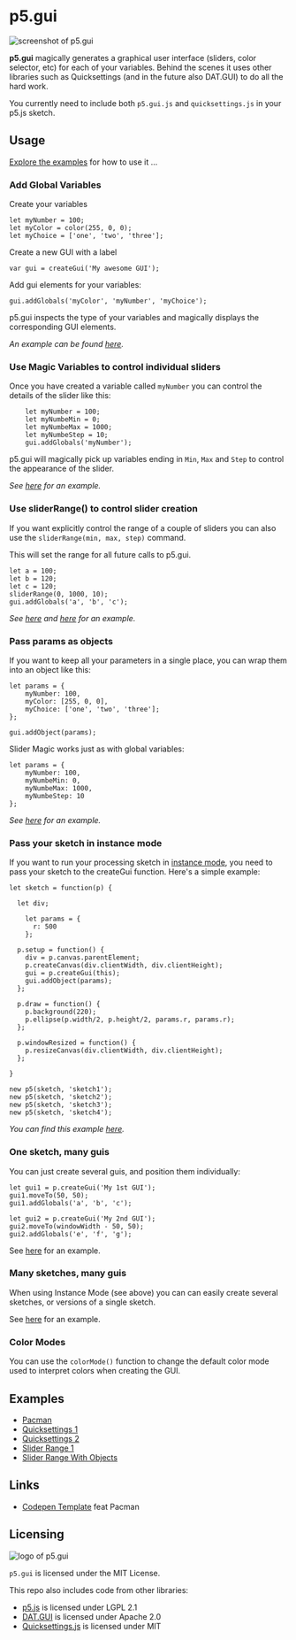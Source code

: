 # p5.gui

![screenshot of p5.gui](p5_gui_screenshot.png)  

**p5.gui** magically generates a graphical user interface (sliders, color selector, etc) for each of your variables. Behind the scenes it uses other libraries such as Quicksettings (and in the future also DAT.GUI) to do all the hard work.

You currently need to include both `p5.gui.js` and `quicksettings.js` in your p5.js sketch.

## Usage

[Explore the examples](https://bitcraftlab.github.io/p5.gui) for how to use it ...

### Add Global Variables

Create your variables

	let myNumber = 100;
	let myColor = color(255, 0, 0);
	let myChoice = ['one', 'two', 'three'];

Create a new GUI with a label

	var gui = createGui('My awesome GUI');

Add gui elements for your variables:  

	gui.addGlobals('myColor', 'myNumber', 'myChoice');

p5.gui inspects the type of your variables and magically displays the corresponding GUI elements.

*An example can be found [here](examples/quicksettings-1).*

### Use Magic Variables to control individual sliders

Once you have created a variable called `myNumber` you can control the details of the slider like this:

		let myNumber = 100;
		let myNumbeMin = 0;
		let myNumbeMax = 1000;
		let myNumbeStep = 10;
		gui.addGlobals('myNumber');

p5.gui will magically pick up variables ending in `Min`, `Max` and `Step` to  control the appearance of the slider.

*See [here](examples/slider-range-1) for an example.*

### Use sliderRange() to control slider creation

If you want explicitly control the range of a couple of sliders you can also use the `sliderRange(min, max, step)` command.

This will set the range for all future calls to p5.gui.

	let a = 100;
	let b = 120;
	let c = 120;
	sliderRange(0, 1000, 10);
	gui.addGlobals('a', 'b', 'c');


*See [here](examples/slider-range-2) and [here](examples/quicksettings-2) for an example.*

### Pass params as objects

If you want to keep all your parameters in a single place, you can wrap them into an object like this:

	let params = {
		myNumber: 100,
		myColor: [255, 0, 0],
		myChoice: ['one', 'two', 'three'];
	};

	gui.addObject(params);

Slider Magic works just as with global variables:

	let params = {
		myNumber: 100,
		myNumbeMin: 0,
		myNumbeMax: 1000,
		myNumbeStep: 10
	};


*See [here](examples/slider-range-3) for an example.*

### Pass your sketch in instance mode

If you want to run your processing sketch in [instance mode](https://github.com/processing/p5.js/wiki/Global-and-instance-mode), you need to pass your sketch to the createGui function.  Here's a simple example:

	let sketch = function(p) {

	  let div;

		let params = {
		  r: 500
		};

	  p.setup = function() {
	    div = p.canvas.parentElement;
	    p.createCanvas(div.clientWidth, div.clientHeight);
	    gui = p.createGui(this);
	    gui.addObject(params);
	  };

	  p.draw = function() {
	    p.background(220);
	    p.ellipse(p.width/2, p.height/2, params.r, params.r);
	  };

	  p.windowResized = function() {
	    p.resizeCanvas(div.clientWidth, div.clientHeight);
	  };

	}

	new p5(sketch, 'sketch1');
	new p5(sketch, 'sketch2');
	new p5(sketch, 'sketch3');
	new p5(sketch, 'sketch4');

*You can find this example [here](examples/instance-mode-1).*

### One sketch, many guis

You can just create several guis, and position them individually:

	let gui1 = p.createGui('My 1st GUI');
	gui1.moveTo(50, 50);
	gui1.addGlobals('a', 'b', 'c');

	let gui2 = p.createGui('My 2nd GUI');
	gui2.moveTo(windowWidth - 50, 50);
	gui2.addGlobals('e', 'f', 'g');

See [here](examples/quicksettings-2) for an example.

### Many sketches, many guis

When using Instance Mode (see above) you can can easily create several sketches, or versions of a single sketch.

See [here](examples/slider-range-4) for an example.

### Color Modes

You can use the `colorMode()` function to change the default color mode used to interpret colors when creating the GUI.


## Examples
* [Pacman](examples/pacman/)
* [Quicksettings 1](examples/quicksettings-1/)
* [Quicksettings 2](examples/quicksettings-2/)
* [Slider Range 1](examples/slider-range-1/)
* [Slider Range With Objects](examples/slider-range-3/)

## Links
* [Codepen Template](https://codepen.io/bitcraftlab/pen/GNKmGg) feat Pacman

## Licensing

![logo of p5.gui](p5_gui_logo.png)  

`p5.gui` is licensed under the MIT License.

This repo also includes code from other libraries:  

* [p5.js](https://github.com/processing/p5.js) is licensed under LGPL 2.1
* [DAT.GUI](https://github.com/dataarts/dat.gui) is licensed under Apache 2.0
* [Quicksettings.js](https://github.com/bit101/quicksettings) is licensed under MIT
